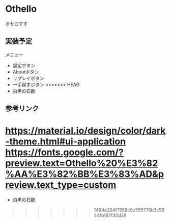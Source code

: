 # Othello
オセロです

## 実装予定
メニュー
- 設定ボタン
- Aboutボタン
- リプレイボタン
- 一手戻すボタン
<<<<<<< HEAD
- 白黒の石数

## 参考リンク
https://material.io/design/color/dark-theme.html#ui-application
https://fonts.google.com/?preview.text=Othello%20%E3%82%AA%E3%82%BB%E3%83%AD&preview.text_type=custom
=======
- 白黒の石数
>>>>>>> 1484e264f7558c0c555775b3c5944fbf87f30d28

